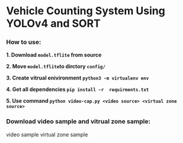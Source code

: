 # Vehicle Counting System Using  YOLOv4 and SORT

###  How to use:
**1. Download `model.tflite` from source**

**2. Move `model.tflite`to dirctory `config/`**

**3. Create vitrual enivironment `python3 -m virtualenv env`**

**4. Get all dependencies `pip install -r  requirments.txt`**

**5. Use command `python video-cap.py <video source> <virtual zone source>`**

### Download video sample and vitrual zone sample:

video sample 
virtual zone sample